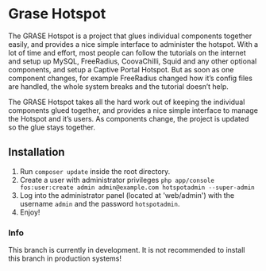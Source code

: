 # Grase Hotspot

The GRASE Hotspot is a project that glues individual components together easily, and provides a nice simple interface to administer the hotspot. With a lot of time and effort, most people can follow the tutorials on the internet and setup up MySQL, FreeRadius, CoovaChilli, Squid and any other optional components, and setup a Captive Portal Hotspot. But as soon as one component changes, for example FreeRadius changed how it’s config files are handled, the whole system breaks and the tutorial doesn’t help.

The GRASE Hotspot takes all the hard work out of keeping the individual components glued together, and provides a nice simple interface to manage the Hotspot and it’s users. As components change, the project is updated so the glue stays together.

## Installation

1. Run `composer update` inside the root directory.
2. Create a user with administrator privileges `php app/console fos:user:create admin admin@example.com hotspotadmin --super-admin`
3. Log into the administrator panel (located at 'web/admin') with the username `admin` and the password `hotspotadmin`.
4. Enjoy!

### Info

This branch is currently in development. It is not recommended to install this branch in production systems!